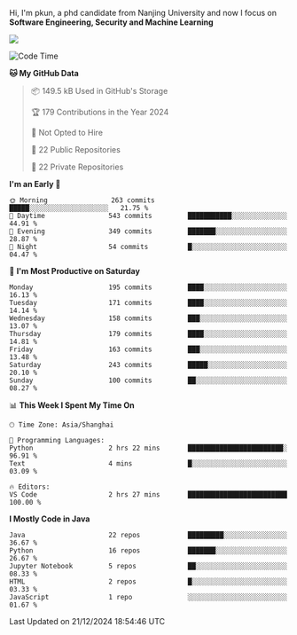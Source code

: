 Hi, I'm pkun, a phd candidate from Nanjing University and now I focus on **Software Engineering, Security and Machine Learning**

<!--![GitHub Snake Light](https://github.com/pppppkun/pppppkun/blob/output/github-snake.svg#gh-light-mode-only)-->
<!--![GitHub Snake dark](https://github.com/pppppkun/pppppkun/blob/output/github-snake-dark.svg#gh-dark-mode-only)-->

![](https://komarev.com/ghpvc/?username=pppppkun)
<!--START_SECTION:waka-->
![Code Time](http://img.shields.io/badge/Code%20Time-2%2C019%20hrs%2010%20mins-blue)

**🐱 My GitHub Data** 

> 📦 149.5 kB Used in GitHub's Storage 
 > 
> 🏆 179 Contributions in the Year 2024
 > 
> 🚫 Not Opted to Hire
 > 
> 📜 22 Public Repositories 
 > 
> 🔑 22 Private Repositories 
 > 
**I'm an Early 🐤** 

```text
🌞 Morning                263 commits         █████░░░░░░░░░░░░░░░░░░░░   21.75 % 
🌆 Daytime                543 commits         ███████████░░░░░░░░░░░░░░   44.91 % 
🌃 Evening                349 commits         ███████░░░░░░░░░░░░░░░░░░   28.87 % 
🌙 Night                  54 commits          █░░░░░░░░░░░░░░░░░░░░░░░░   04.47 % 
```
📅 **I'm Most Productive on Saturday** 

```text
Monday                   195 commits         ████░░░░░░░░░░░░░░░░░░░░░   16.13 % 
Tuesday                  171 commits         ████░░░░░░░░░░░░░░░░░░░░░   14.14 % 
Wednesday                158 commits         ███░░░░░░░░░░░░░░░░░░░░░░   13.07 % 
Thursday                 179 commits         ████░░░░░░░░░░░░░░░░░░░░░   14.81 % 
Friday                   163 commits         ███░░░░░░░░░░░░░░░░░░░░░░   13.48 % 
Saturday                 243 commits         █████░░░░░░░░░░░░░░░░░░░░   20.10 % 
Sunday                   100 commits         ██░░░░░░░░░░░░░░░░░░░░░░░   08.27 % 
```


📊 **This Week I Spent My Time On** 

```text
🕑︎ Time Zone: Asia/Shanghai

💬 Programming Languages: 
Python                   2 hrs 22 mins       ████████████████████████░   96.91 % 
Text                     4 mins              █░░░░░░░░░░░░░░░░░░░░░░░░   03.09 % 

🔥 Editors: 
VS Code                  2 hrs 27 mins       █████████████████████████   100.00 % 
```

**I Mostly Code in Java** 

```text
Java                     22 repos            █████████░░░░░░░░░░░░░░░░   36.67 % 
Python                   16 repos            ███████░░░░░░░░░░░░░░░░░░   26.67 % 
Jupyter Notebook         5 repos             ██░░░░░░░░░░░░░░░░░░░░░░░   08.33 % 
HTML                     2 repos             █░░░░░░░░░░░░░░░░░░░░░░░░   03.33 % 
JavaScript               1 repo              ░░░░░░░░░░░░░░░░░░░░░░░░░   01.67 % 
```




 Last Updated on 21/12/2024 18:54:46 UTC
<!--END_SECTION:waka-->
